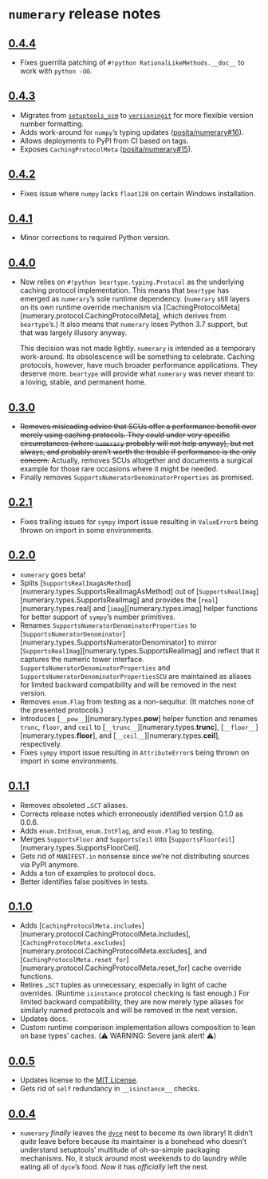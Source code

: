 <!---
  Copyright and other protections apply. Please see the accompanying LICENSE file for
  rights and restrictions governing use of this software. All rights not expressly
  waived or licensed are reserved. If that file is missing or appears to be modified
  from its original, then please contact the author before viewing or using this
  software in any capacity.

  !!!!!!!!!!!!!!!!!!!!!!!!!!!!!!!!!!!!!!!!!!!!!!!!!!!!!!!!!!!!!!!!!!!!
  !!!!!!!!!!!!!!! IMPORTANT: READ THIS BEFORE EDITING! !!!!!!!!!!!!!!!
  !!!!!!!!!!!!!!!!!!!!!!!!!!!!!!!!!!!!!!!!!!!!!!!!!!!!!!!!!!!!!!!!!!!!
  Please keep each sentence on its own unwrapped line.
  It looks like crap in a text editor, but it has no effect on rendering, and it allows much more useful diffs.
  Thank you!
-->

# ``numerary`` release notes

## [0.4.4](https://github.com/posita/numerary/releases/tag/v0.4.4)

* Fixes guerrilla patching of ``#!python RationalLikeMethods.__doc__`` to work with ``python -OO``.

## [0.4.3](https://github.com/posita/numerary/releases/tag/v0.4.3)

* Migrates from [``setuptools_scm``](https://pypi.org/project/setuptools-scm/) to [``versioningit``](https://pypi.org/project/versioningit/) for more flexible version number formatting.
* Adds work-around for ``numpy``’s typing updates ([posita/numerary#16](https://github.com/posita/numerary/issues/16)).
* Allows deployments to PyPI from CI based on tags.
* Exposes ``CachingProtocolMeta`` ([posita/numerary#15](https://github.com/posita/numerary/issues/15)).

## [0.4.2](https://github.com/posita/numerary/releases/tag/v0.4.2)

* Fixes issue where ``numpy`` lacks ``float128`` on certain Windows installation.

## [0.4.1](https://github.com/posita/numerary/releases/tag/v0.4.1)

* Minor corrections to required Python version.

## [0.4.0](https://github.com/posita/numerary/releases/tag/v0.4.0)

* Now relies on ``#!python beartype.typing.Protocol`` as the underlying caching protocol implementation.
  This means that ``beartype`` has emerged as ``numerary``’s sole runtime dependency.
  (``numerary`` still layers on its own runtime override mechanism via [CachingProtocolMeta][numerary.protocol.CachingProtocolMeta], which derives from ``beartype``’s.)
  It also means that ``numerary`` loses Python 3.7 support, but that was largely illusory anyway.

  This decision was not made lightly.
  ``numerary`` is intended as a temporary work-around.
  Its obsolescence will be something to celebrate.
  Caching protocols, however, have much broader performance applications.
  They deserve more.
  ``beartype`` will provide what ``numerary`` was never meant to: a loving, stable, and permanent home.

## [0.3.0](https://github.com/posita/numerary/releases/tag/v0.3.0)

* ~~Removes misleading advice that SCUs offer a performance benefit over merely using caching protocols.
  They *could* under very specific circumstances (where ``numerary`` probably will not help anyway), but not always, and probably aren’t worth the trouble if performance is the only concern.~~
  Actually, removes SCUs altogether and documents a surgical example for those rare occasions where it might be needed.
* Finally removes ``SupportsNumeratorDenominatorProperties`` as promised.

## [0.2.1](https://github.com/posita/numerary/releases/tag/v0.2.1)

* Fixes trailing issues for `sympy` import issue resulting in `ValueError`s being thrown on import in some environments.

## [0.2.0](https://github.com/posita/numerary/releases/tag/v0.2.0)

* ``numerary`` goes beta!
* Splits [``SupportsRealImagAsMethod``][numerary.types.SupportsRealImagAsMethod] out of [``SupportsRealImag``][numerary.types.SupportsRealImag] and provides the [``real``][numerary.types.real] and [``imag``][numerary.types.imag] helper functions for better support of ``sympy``’s number primitives.
* Renames ``SupportsNumeratorDenominatorProperties`` to [``SupportsNumeratorDenominator``][numerary.types.SupportsNumeratorDenominator] to mirror [``SupportsRealImag``][numerary.types.SupportsRealImag] and reflect that it captures the numeric tower interface.
  ``SupportsNumeratorDenominatorProperties`` and ``SupportsNumeratorDenominatorPropertiesSCU`` are maintained as aliases for limited backward compatibility and will be removed in the next version.
* Removes ``enum.Flag`` from testing as a non-sequitur.
  (It matches none of the presented protocols.)
* Introduces [``__pow__``][numerary.types.__pow__] helper function and renames ``trunc``, ``floor``, and ``ceil`` to [``__trunc__``][numerary.types.__trunc__], [``__floor__``][numerary.types.__floor__], and [``__ceil__``][numerary.types.__ceil__], respectively.
* Fixes `sympy` import issue resulting in `AttributeError`s being thrown on import in some environments.

## [0.1.1](https://github.com/posita/numerary/releases/tag/v0.1.1)

* Removes obsoleted ``…SCT`` aliases.
* Corrects release notes which erroneously identified version 0.1.0 as 0.0.6.
* Adds ``enum.IntEnum``, ``enum.IntFlag``, and ``enum.Flag`` to testing.
* Merges ``SupportsFloor`` and ``SupportsCeil`` into [``SupportsFloorCeil``][numerary.types.SupportsFloorCeil].
* Gets rid of ``MANIFEST.in`` nonsense since we’re not distributing sources via PyPI anymore.
* Adds a ton of examples to protocol docs.
* Better identifies false positives in tests.

## [0.1.0](https://github.com/posita/numerary/releases/tag/v0.1.0)

* Adds [``CachingProtocolMeta.includes``][numerary.protocol.CachingProtocolMeta.includes],
  [``CachingProtocolMeta.excludes``][numerary.protocol.CachingProtocolMeta.excludes], and
  [``CachingProtocolMeta.reset_for``][numerary.protocol.CachingProtocolMeta.reset_for]
  cache override functions.
* Retires ``…SCT`` tuples as unnecessary, especially in light of cache overrides.
  (Runtime ``isinstance`` protocol checking is fast enough.)
  For limited backward compatibility, they are now merely type aliases for similarly named protocols and will be removed in the next version.
* Updates docs.
* Custom runtime comparison implementation allows composition to lean on base types’ caches.
  (⚠️ WARNING: Severe jank alert! ⚠️)

## [0.0.5](https://github.com/posita/numerary/releases/tag/v0.0.5)

* Updates license to the [MIT License](https://opensource.org/licenses/MIT).
* Gets rid of ``self`` redundancy in ``__isinstance__`` checks.

## [0.0.4](https://github.com/posita/numerary/releases/tag/v0.0.4)

* ``numerary`` *finally* leaves the [``dyce``](https://github.com/posita/dyce/) nest to become its own library!
  It didn’t *quite* leave before because its maintainer is a bonehead who doesn’t understand setuptools’ multitude of oh-so-simple packaging mechanisms.
  No, it stuck around most weekends to do laundry while eating all of ``dyce``’s food.
  *Now* it has *officially* left the nest.
